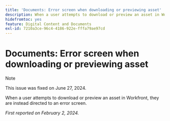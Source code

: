 ```yaml
---
title: 'Documents: Error screen when downloading or previewing asset'
description: When a user attempts to download or preview an asset in Workfront, they are instead directed to an error screen.
hidefromtoc: yes
feature: Digital Content and Documents
exl-id: 7210a3ce-96c4-4186-922e-fffa79ae97cd
---
```

# Documents: Error screen when downloading or previewing asset

>[!NOTE]
>
>This issue was fixed on June 27, 2024.

When a user attempts to download or preview an asset in Workfront, they are instead directed to an error screen.

_First reported on February 2, 2024._

